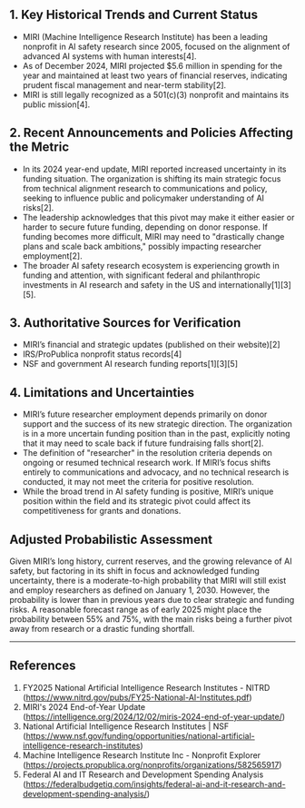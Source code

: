 ## 1. Key Historical Trends and Current Status

- MIRI (Machine Intelligence Research Institute) has been a leading nonprofit in AI safety research since 2005, focused on the alignment of advanced AI systems with human interests[4].
- As of December 2024, MIRI projected $5.6 million in spending for the year and maintained at least two years of financial reserves, indicating prudent fiscal management and near-term stability[2].
- MIRI is still legally recognized as a 501(c)(3) nonprofit and maintains its public mission[4].

## 2. Recent Announcements and Policies Affecting the Metric

- In its 2024 year-end update, MIRI reported increased uncertainty in its funding situation. The organization is shifting its main strategic focus from technical alignment research to communications and policy, seeking to influence public and policymaker understanding of AI risks[2].
- The leadership acknowledges that this pivot may make it either easier or harder to secure future funding, depending on donor response. If funding becomes more difficult, MIRI may need to "drastically change plans and scale back ambitions," possibly impacting researcher employment[2].
- The broader AI safety research ecosystem is experiencing growth in funding and attention, with significant federal and philanthropic investments in AI research and safety in the US and internationally[1][3][5].

## 3. Authoritative Sources for Verification

- MIRI’s financial and strategic updates (published on their website)[2]
- IRS/ProPublica nonprofit status records[4]
- NSF and government AI research funding reports[1][3][5]

## 4. Limitations and Uncertainties

- MIRI’s future researcher employment depends primarily on donor support and the success of its new strategic direction. The organization is in a more uncertain funding position than in the past, explicitly noting that it may need to scale back if future fundraising falls short[2].
- The definition of "researcher" in the resolution criteria depends on ongoing or resumed technical research work. If MIRI’s focus shifts entirely to communications and advocacy, and no technical research is conducted, it may not meet the criteria for positive resolution.
- While the broad trend in AI safety funding is positive, MIRI’s unique position within the field and its strategic pivot could affect its competitiveness for grants and donations.

## Adjusted Probabilistic Assessment

Given MIRI’s long history, current reserves, and the growing relevance of AI safety, but factoring in its shift in focus and acknowledged funding uncertainty, there is a moderate-to-high probability that MIRI will still exist and employ researchers as defined on January 1, 2030. However, the probability is lower than in previous years due to clear strategic and funding risks. A reasonable forecast range as of early 2025 might place the probability between 55% and 75%, with the main risks being a further pivot away from research or a drastic funding shortfall.

---

## References

1. FY2025 National Artificial Intelligence Research Institutes - NITRD (https://www.nitrd.gov/pubs/FY25-National-AI-Institutes.pdf)
2. MIRI's 2024 End-of-Year Update (https://intelligence.org/2024/12/02/miris-2024-end-of-year-update/)
3. National Artificial Intelligence Research Institutes | NSF (https://www.nsf.gov/funding/opportunities/national-artificial-intelligence-research-institutes)
4. Machine Intelligence Research Institute Inc - Nonprofit Explorer (https://projects.propublica.org/nonprofits/organizations/582565917)
5. Federal AI and IT Research and Development Spending Analysis (https://federalbudgetiq.com/insights/federal-ai-and-it-research-and-development-spending-analysis/)